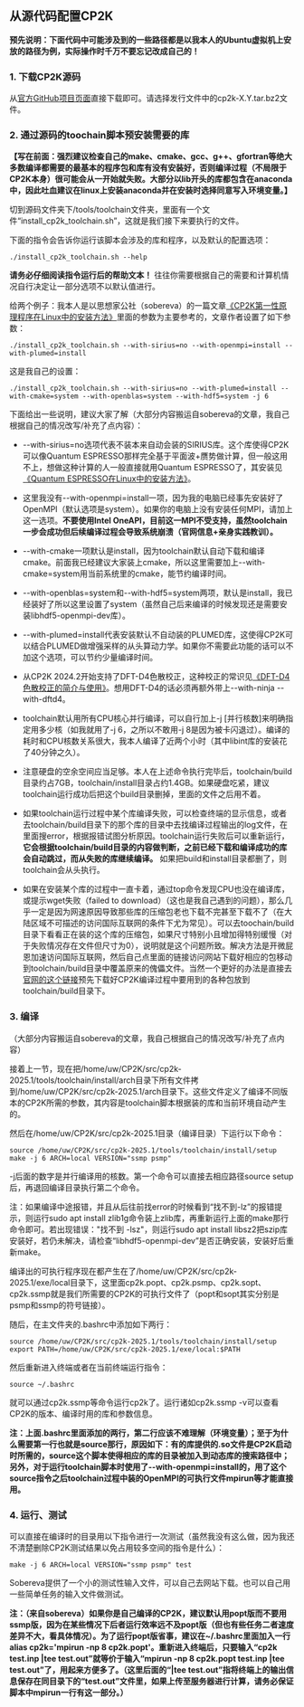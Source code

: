 ## 从源代码配置CP2K

**预先说明：下面代码中可能涉及到的一些路径都是以我本人的Ubuntu虚拟机上安放的路径为例，实际操作时千万不要忘记改成自己的！**

### 1. 下载CP2K源码

从[官方GitHub项目页面](https://github.com/cp2k/cp2k/releases/)直接下载即可。请选择发行文件中的cp2k-X.Y.tar.bz2文件。

### 2. 通过源码的toochain脚本预安装需要的库

**【写在前面：强烈建议检查自己的make、cmake、gcc、g++、gfortran等绝大多数编译都需要的最基本的程序包和库有没有安装好，否则编译过程（不局限于CP2K本身）很可能会从一开始就失败。大部分以lib开头的库都包含在anaconda中，因此吐血建议在linux上安装anaconda并在安装时选择同意写入环境变量。】**

切到源码文件夹下/tools/toolchain文件夹，里面有一个文件“install_cp2k_toolchain.sh”，这就是我们接下来要执行的文件。

下面的指令会告诉你运行该脚本会涉及的库和程序，以及默认的配置选项：

```shell
./install_cp2k_toolchain.sh --help
```

**请务必仔细阅读指令运行后的帮助文本！** 往往你需要根据自己的需要和计算机情况自行决定让一部分选项不以默认值进行。

给两个例子：我本人是以思想家公社（sobereva）的一篇文章[《CP2K第一性原理程序在Linux中的安装方法》](http://sobereva.com/586)里面的参数为主要参考的，文章作者设置了如下参数：

```shell
./install_cp2k_toolchain.sh --with-sirius=no --with-openmpi=install --with-plumed=install
```

这是我自己的设置：

```shell
./install_cp2k_toolchain.sh --with-sirius=no --with-plumed=install --with-cmake=system --with-openblas=system --with-hdf5=system -j 6
```

下面给出一些说明，建议大家了解（大部分内容搬运自sobereva的文章，我自己根据自己的情况改写/补充了点内容）：

* --with-sirius=no选项代表不装本来自动会装的SIRIUS库。这个库使得CP2K可以像Quantum ESPRESSO那样完全基于平面波+赝势做计算，但一般这用不上，想做这种计算的人一般直接就用Quantum ESPRESSO了，其安装见[《Quantum ESPRESSO在Linux中的安装方法》](http://sobereva.com/562)。

* 这里我没有--with-openmpi=install一项，因为我的电脑已经事先安装好了OpenMPI（默认选项是system）。如果你的电脑上没有安装任何MPI，请加上这一选项。**不要使用Intel OneAPI，目前这一MPI不受支持，虽然toolchain一步会成功但后续编译过程会导致系统崩溃（官网信息+亲身实践教训）。**

* --with-cmake一项默认是install，因为toolchain默认自动下载和编译cmake。前面我已经建议大家装上cmake，所以这里需要加上--with-cmake=system用当前系统里的cmake，能节约编译时间。

* --with-openblas=system和--with-hdf5=system两项，默认是install，我已经装好了所以这里设置了system（虽然自己后来编译的时候发现还是需要安装libhdf5-openmpi-dev库）。

* --with-plumed=install代表安装默认不自动装的PLUMED库，这使得CP2K可以结合PLUMED做增强采样的从头算动力学。如果你不需要此功能的话可以不加这个选项，可以节约少量编译时间。

* 从CP2K 2024.2开始支持了DFT-D4色散校正，这种校正的常识见[《DFT-D4色散校正的简介与使用》](http://sobereva.com/464)。想用DFT-D4的话必须再额外带上--with-ninja --with-dftd4。

* toolchain默认用所有CPU核心并行编译，可以自行加上-j [并行核数]来明确指定用多少核（如我就用了-j 6，之所以不敢用-j 8是因为被卡闪退过）。编译的耗时和CPU核数关系很大，我本人编译了近两个小时（其中libint库的安装花了40分钟之久）。

* 注意硬盘的空余空间应当足够。本人在上述命令执行完毕后，toolchain/build目录约占7GB，toolchain/install目录占约1.4GB。如果硬盘吃紧，建议toolchain运行成功后把这个build目录删掉，里面的文件之后用不着。

* 如果toolchain运行过程中某个库编译失败，可以检查终端的显示信息，或者去toolchain/build目录下的那个库的目录中去找编译过程输出的log文件，在里面搜error，根据报错试图分析原因。toolchain运行失败后可以重新运行，**它会根据toolchain/build目录的内容做判断，之前已经下载和编译成功的库会自动跳过，而从失败的库继续编译。** 如果把build和install目录都删了，则toolchain会从头执行。

* 如果在安装某个库的过程中一直卡着，通过top命令发现CPU也没在编译库，或提示wget失败（failed to download）（这也是我自己遇到的问题），那么几乎一定是因为网速原因导致那些库的压缩包老也下载不完甚至下载不了（在大陆区域不可描述的访问国际互联网的条件下尤为常见）。可以去toochain/build目录下看看正在装的这个库的压缩包，如果尺寸特别小且增加得特别缓慢（对于失败情况存在文件但尺寸为0），说明就是这个问题所致。解决方法是开微屁恩加速访问国际互联网，然后自己点里面的链接访问网站下载好相应的包移动到toolchain/build目录中覆盖原来的傀儡文件。当然一个更好的办法是直接去[官网的这个链接](https://www.cp2k.org/static/downloads/)预先下载好CP2K编译过程中要用到的各种包放到toolchain/build目录下。

### 3. 编译

（大部分内容搬运自sobereva的文章，我自己根据自己的情况改写/补充了点内容）

接着上一节，现在把/home/uw/CP2K/src/cp2k-2025.1/tools/toolchain/install/arch目录下所有文件拷到/home/uw/CP2K/src/cp2k-2025.1/arch目录下。这些文件定义了编译不同版本的CP2K所需的参数，其内容是toolchain脚本根据装的库和当前环境自动产生的。

然后在/home/uw/CP2K/src/cp2k-2025.1目录（编译目录）下运行以下命令：

```shell
source /home/uw/CP2K/src/cp2k-2025.1/tools/toolchain/install/setup
make -j 6 ARCH=local VERSION="ssmp psmp"
```

-j后面的数字是并行编译用的核数。第一个命令可以直接去相应路径source setup后，再退回编译目录执行第二个命令。

注：如果编译中途报错，并且从后往前找error的时候看到“找不到-lz”的报错提示，则运行sudo apt install zlib1g命令装上zlib库，再重新运行上面的make那行命令即可。若出现错误："找不到 -lsz"，则运行sudo apt install libsz2把szip库安装好，若仍未解决，请检查“libhdf5-openmpi-dev”是否正确安装，安装好后重新make。

编译出的可执行程序现在都产生在了/home/uw/CP2K/src/cp2k-2025.1/exe/local目录下，这里面cp2k.popt、cp2k.psmp、cp2k.sopt、cp2k.ssmp就是我们所需要的CP2K的可执行文件了（popt和sopt其实分别是psmp和ssmp的符号链接）。

随后，在主文件夹的.bashrc中添加如下两行：

```shell
source /home/uw/CP2K/src/cp2k-2025.1/tools/toolchain/install/setup
export PATH=/home/uw/CP2K/src/cp2k-2025.1/exe/local:$PATH
```

然后重新进入终端或者在当前终端运行指令：

```shell
source ~/.bashrc
```

就可以通过cp2k.ssmp等命令运行cp2k了。运行诸如cp2k.ssmp -v可以查看CP2K的版本、编译时用的库和参数信息。

**注：上面.bashrc里面添加的两行，第二行应该不难理解（环境变量）；至于为什么需要第一行也就是source那行，原因如下：有的库提供的.so文件是CP2K启动时所需的，source这个脚本使得相应的库的目录被加入到动态库的搜索路径中；另外，对于运行toolchain脚本时使用了--with-openmpi=install的，用了这个source指令之后toolchain过程中装的OpenMPI的可执行文件mpirun等才能直接用。**

### 4. 运行、测试

可以直接在编译时的目录用以下指令进行一次测试（虽然我没有这么做，因为我还不清楚删除CP2K测试结果以免占用较多空间的指令是什么）：

```shell
make -j 6 ARCH=local VERSION="ssmp psmp" test
```

Sobereva提供了一个小的测试性输入文件，可以自己去网站下载。也可以自己用一些简单任务的输入文件做测试。

**注：（来自sobereva）如果你是自己编译的CP2K，建议默认用popt版而不要用ssmp版，因为在某些情况下后者运行效率远不及popt版（但也有些任务二者速度差异不大，看具体情况）。为了运行popt版省事，建议在~/.bashrc里面加入一行alias cp2k='mpirun -np 8 cp2k.popt'。重新进入终端后，只要输入“cp2k test.inp \|tee test.out”就等价于输入“mpirun -np 8 cp2k.popt test.inp \|tee test.out”了，用起来方便多了。（这里后面的“\|tee test.out”指将终端上的输出信息保存在同目录下的“test.out”文件里，如果上传至服务器进行计算，请务必保证脚本中mpirun一行有这一部分。）**
